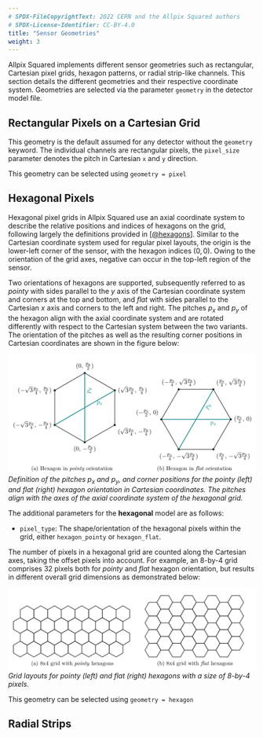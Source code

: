 ```yaml
---
# SPDX-FileCopyrightText: 2022 CERN and the Allpix Squared authors
# SPDX-License-Identifier: CC-BY-4.0
title: "Sensor Geometries"
weight: 3
---
```


Allpix Squared implements different sensor geometries such as rectangular, Cartesian pixel grids, hexagon patterns, or radial
strip-like channels. This section details the different geometries and their respective coordinate system. Geometries are
selected via the parameter `geometry` in the detector model file.

## Rectangular Pixels on a Cartesian Grid

This geometry is the default assumed for any detector without the `geometry` keyword. The individual channels are rectangular
pixels, the `pixel_size` parameter denotes the pitch in Cartesian `x` and `y` direction.

This geometry can be selected using `geometry = pixel`


## Hexagonal Pixels

Hexagonal pixel grids in Allpix Squared use an axial coordinate system to describe the relative positions and indices of
hexagons on the grid, following largely the definitions provided in \[[@hexagons]\]. Similar to the Cartesian coordinate
system used for regular pixel layouts, the origin is the lower-left corner of the sensor, with the hexagon indices $`(0,0)`$.
Owing to the orientation of the grid axes, negative can occur in the top-left region of the sensor.

Two orientations of hexagons are supported, subsequently referred to as *pointy* with sides parallel to the $`y`$ axis of the
Cartesian coordinate system and corners at the top and bottom, and *flat* with sides parallel to the Cartesian $`x`$ axis and
corners to the left and right. The pitches $`p_x`$ and $`p_y`$ of the hexagon align with the axial coordinate system and are
rotated differently with respect to the Cartesian system between the two variants. The orientation of the pitches as well as
the resulting corner positions in Cartesian coordinates are shown in the figure below:

![](./hexagon_orientations.png)\
*Definition of the pitches $`p_x`$ and $`p_y`$, and corner positions for the pointy (left) and flat (right) hexagon
orientation in Cartesian coordinates. The pitches align with the axes of the axial coordinate system of the hexagonal grid.*

The additional parameters for the **hexagonal** model are as follows:

- `pixel_type`:
   The shape/orientation of the hexagonal pixels within the grid, either `hexagon_pointy` or `hexagon_flat`.

The number of pixels in a hexagonal grid are counted along the Cartesian axes, taking the offset pixels into account.
For example, an 8-by-4 grid comprises 32 pixels both for *pointy* and *flat* hexagon orientation, but results in different
overall grid dimensions as demonstrated below:

![](./hexagon_grids.png)\
*Grid layouts for pointy (left) and flat (right) hexagons with a size of 8-by-4 pixels.*

This geometry can be selected using `geometry = hexagon`


## Radial Strips



[@hexagons]: https://www.redblobgames.com/grids/hexagons/
